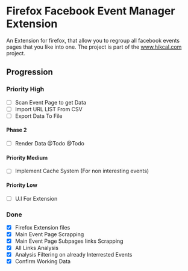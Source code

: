 # Firefox Facebook Event Manager Extension

An Extension for firefox, that allow you to regroup all facebook events pages that you like into one.
The project is part of the www.hikcal.com project. 

## Progression
### Priority High
* [ ] Scan Event Page to get Data
* [ ] Import URL LIST From CSV
* [ ] Export Data To File
#### Phase 2
* [ ] Render Data 
@Todo @Todo

#### Priority Medium
* [ ] Implement Cache System (For non interesting events)

#### Priority Low
* [ ] U.I For Extension

### Done
* [x] Firefox Extension files
* [x] Main Event Page Scrapping
* [x] Main Event Page Subpages links Scrapping
* [x] All Links Analysis
* [x] Analysis Filtering on already Interrested Events
* [x] Confirm Working Data